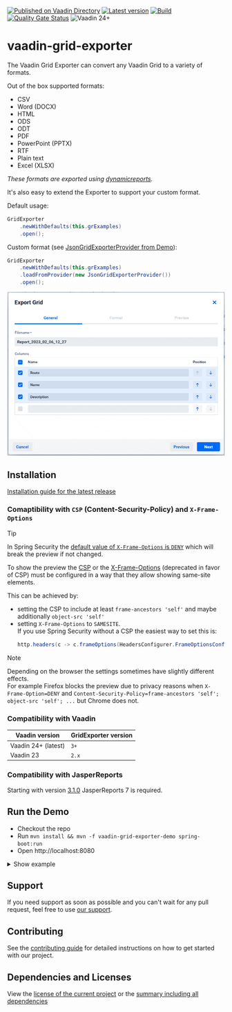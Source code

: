 [![Published on Vaadin Directory](https://img.shields.io/badge/Vaadin%20Directory-published-00b4f0?logo=vaadin)](https://vaadin.com/directory/component/gridexporter-for-vaadin)
[![Latest version](https://img.shields.io/maven-central/v/software.xdev/vaadin-grid-exporter?logo=apache%20maven)](https://mvnrepository.com/artifact/software.xdev/vaadin-grid-exporter)
[![Build](https://img.shields.io/github/actions/workflow/status/xdev-software/vaadin-grid-exporter/check-build.yml?branch=develop)](https://github.com/xdev-software/vaadin-grid-exporter/actions/workflows/check-build.yml?query=branch%3Adevelop)
[![Quality Gate Status](https://sonarcloud.io/api/project_badges/measure?project=xdev-software_vaadin-grid-exporter&metric=alert_status)](https://sonarcloud.io/dashboard?id=xdev-software_vaadin-grid-exporter)
![Vaadin 24+](https://img.shields.io/badge/Vaadin%20Platform/Flow-24+-00b4f0)

# vaadin-grid-exporter

The Vaadin Grid Exporter can convert any Vaadin Grid to a variety of formats.

Out of the box supported formats:
* CSV
* Word (DOCX)
* HTML
* ODS
* ODT
* PDF
* PowerPoint (PPTX)
* RTF
* Plain text
* Excel (XLSX)

_These formats are exported using [dynamicreports](https://github.com/xdev-software/dynamicreports-core-for-grid-exporter)._

It's also easy to extend the Exporter to support your custom format.

Default usage:

```java
GridExporter
	.newWithDefaults(this.grExamples)
	.open();
```

Custom format (see [JsonGridExporterProvider from Demo](vaadin-grid-exporter-demo/src/main/java/software/xdev/vaadin/gridexport/example/jsonext/JsonGridExporterProvider.java)):

```java
GridExporter
	.newWithDefaults(this.grExamples)
	.loadFromProvider(new JsonGridExporterProvider())
	.open();
```

![demo](assets/preview.gif)

## Installation

[Installation guide for the latest release](https://github.com/xdev-software/vaadin-grid-exporter/releases/latest#Installation)

### Comaptibility with  ``CSP`` (Content-Security-Policy) and ``X-Frame-Options``

> [!TIP]
> In Spring Security the [default value of ``X-Frame-Options`` is ``DENY``](https://docs.spring.io/spring-security/reference/features/exploits/headers.html#headers-frame-options) which will break the preview if not changed.

To show the preview the [CSP](https://developer.mozilla.org/en-US/docs/Web/HTTP/Headers/Content-Security-Policy) or the [X-Frame-Options](https://developer.mozilla.org/en-US/docs/Web/HTTP/Headers/X-Frame-Options) (deprecated in favor of CSP) must be configured in a way that they allow showing same-site elements.

This can be achieved by:
* setting the CSP to include at least ``frame-ancestors 'self'`` and maybe additionally ``object-src 'self'``
* setting ``X-Frame-Options`` to ``SAMESITE``.<br/>If you use Spring Security without a CSP the easiest way to set this is:
    ```java
    http.headers(c -> c.frameOptions(HeadersConfigurer.FrameOptionsConfig::sameOrigin));
    ```

> [!NOTE]
> Depending on the browser the settings sometimes have slightly different effects.<br/>
> For example Firefox blocks the preview due to privacy reasons when ``X-Frame-Option=DENY`` and ``Content-Security-Policy=frame-ancestors 'self'; object-src 'self'; ...`` but Chrome does not.

### Compatibility with Vaadin

| Vaadin version | GridExporter version |
| --- | --- |
| Vaadin 24+ (latest) | ``3+`` |
| Vaadin 23 | ``2.x`` |

### Compatibility with JasperReports

Starting with version [3.1.0](./CHANGELOG.md#310) JasperReports 7 is required.

## Run the Demo
* Checkout the repo
* Run ``mvn install && mvn -f vaadin-grid-exporter-demo spring-boot:run``
* Open http://localhost:8080

<details>
  <summary>Show example</summary>
  
  ![demo](assets/demo.avif)
</details>

## Support
If you need support as soon as possible and you can't wait for any pull request, feel free to use [our support](https://xdev.software/en/services/support).

## Contributing
See the [contributing guide](./CONTRIBUTING.md) for detailed instructions on how to get started with our project.

## Dependencies and Licenses
View the [license of the current project](LICENSE) or the [summary including all dependencies](https://xdev-software.github.io/vaadin-grid-exporter/dependencies)
